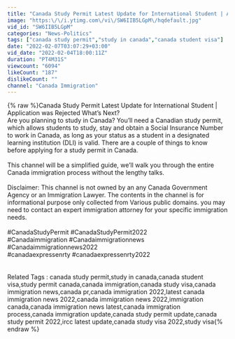 ```yaml
---
title: "Canada Study Permit Latest Update for International Student | Application was Rejected What’s Next?"
image: "https:\/\/i.ytimg.com\/vi\/SW6IIB5LGpM\/hqdefault.jpg"
vid_id: "SW6IIB5LGpM"
categories: "News-Politics"
tags: ["canada study permit","study in canada","canada student visa"]
date: "2022-02-07T03:07:29+03:00"
vid_date: "2022-02-04T18:00:11Z"
duration: "PT4M31S"
viewcount: "6094"
likeCount: "187"
dislikeCount: ""
channel: "Canada Immigration"
---
```

{% raw %}Canada Study Permit Latest Update for International Student | Application was Rejected What’s Next?<br />Are you planning to study in Canada? You’ll need a Canadian study permit, which allows students to study, stay and obtain a Social Insurance Number to work in Canada, as long as your status as a student in a designated learning institution (DLI) is valid. There are a couple of things to know before applying for a study permit in Canada.<br /><br />This channel will be a simplified guide, we’ll walk you through the entire Canada  immigration process without the lengthy talks.<br /><br />Disclaimer: This channel is not owned by an any Canada Government Agency or an Immigration Lawyer. The contents in the channel is for informational purpose only collected from Various public domains. you may need to contact an expert immigration attorney for your specific immigration needs.<br /><br />#CanadaStudyPermit #CanadaStudyPermit2022<br />#Canadaimmigration #Canadaimmigrationnews<br />#Canadaimmigrationnews2022<br />#canadaexpressenrty #canadaexpressenrty2022<br /><br /><br />Related Tags : canada study permit,study in canada,canada student visa,study permit canada,canada immigration,canada study visa,canada immigration news,canada pr,canada immigration 2022,latest canada immigration news 2022,canada immigration news 2022,immigration canada,canada immigration news latest,canada immigration process,canada immigration update,canada study permit update,canada study permit 2022,ircc latest update,canada study visa 2022,study visa{% endraw %}
